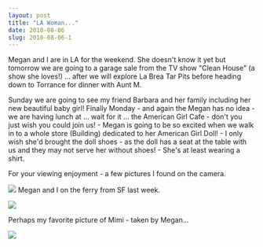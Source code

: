 ```yaml
---
layout: post
title: "LA Woman..."
date: 2010-08-06
slug: 2010-08-06-1
---
```


Megan and I are in LA for the weekend.  She doesn&apos;t know it yet but tomorrow we are going to a garage sale from the TV show &quot;Clean House&quot; (a show she loves!)  ...  after we will explore La Brea Tar Pits before heading down to Torrance for dinner with Aunt M.  

Sunday we are going to see my friend Barbara and her family including her new beautiful baby girl!  Finally Monday - and again the Megan has no idea - we are having lunch at ... wait for it ... the American Girl Cafe - don&apos;t you just wish you could join us! - Megan is going to be so excited when we walk in to a whole store (Building) dedicated to her American Girl Doll! - I only wish she&apos;d brought the doll shoes - as the doll has a seat at the table with us and they may not serve her without shoes! - She&apos;s at least wearing a shirt.

For your viewing enjoyment - a few pictures I found on the camera.  

 ![](/visible-light/images/assets/IMG_2012-thumb-600x450-161.jpg) 
Megan and I on the ferry from SF last week.

 ![](/visible-light/images/assets/IMG_2078-thumb-600x800-164.jpg) 


Perhaps my favorite picture of Mimi - taken by Megan...

 ![](/visible-light/images/assets/IMG_2107-thumb-600x450-167.jpg) 
